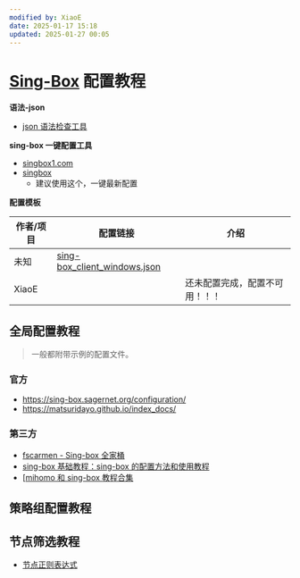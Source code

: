 ```yaml
---
modified by: XiaoE
date: 2025-01-17 15:18
updated: 2025-01-27 00:05
---
```

# [Sing-Box](https://github.com/SagerNet/sing-box) 配置教程

**语法-json** 
- [json 语法检查工具](https://www.jyshare.com/front-end/53/)

**sing-box 一键配置工具**
- [singbox1.com](https://singbox1.com/)
- [singbox](https://cconfig.cc/singbox/)
	- 建议使用这个，一键最新配置 

**配置模板**

| 作者/项目 | 配置链接                                                                                                                               | 介绍              |
| ----- | ---------------------------------------------------------------------------------------------------------------------------------- | --------------- |
| 未知    | [sing-box_client_windows.json](https://github.com/chika0801/sing-box-examples/blob/main/Tun/self-use/sing-box_client_windows.json) |                 |
| XiaoE |                                                                                                                                    | 还未配置完成，配置不可用！！！ |

## 全局配置教程
> 一般都附带示例的配置文件。

### 官方
- https://sing-box.sagernet.org/configuration/
- https://matsuridayo.github.io/index_docs/

### 第三方
- [fscarmen - Sing-box 全家桶](https://github.com/fscarmen/sing-box)
- [sing-box 基础教程：sing-box 的配置方法和使用教程](https://icloudnative.io/posts/sing-box-tutorial/)
- [[mihomo 和 sing-box 教程合集](https://proxy-tutorials.dustinwin.top/)

## 策略组配置教程

## 节点筛选教程
- [节点正则表达式](https://github.com/LaolunsiG/PCR/blob/main/Agency_Wiki/%E8%8A%82%E7%82%B9%E7%9A%84%E6%AD%A3%E5%88%99%E8%A1%A8%E8%BE%BE%E5%BC%8F.md)






